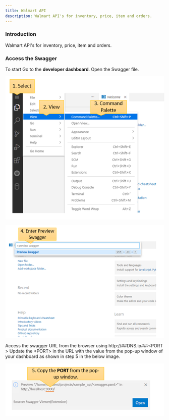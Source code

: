 ```yaml
---
title: Walmart API
description: Walmart API's for inventory, price, item and orders.
---
```


### Introduction

Walmart API's for inventory, price, item and orders.

### Access the Swagger
To start
Go to the **developer dashboard**.
Open the Swagger file.

![swaggerPort](_images/open-command-palette.PNG)


![swaggerPort](_images/preview-swagger.PNG)


Access the swagger URL from the browser using http://##DNS.ip##: ​<​PORT​>​
Update the ​<​PORT​>​ in the URL with the value from the pop-up window of your dashboard as shown in step 5 in the below image. 

![swaggerPort](_images/swagger-url-pop-up.PNG)

